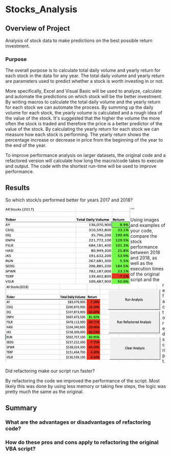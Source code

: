 # Stocks_Analysis

## Overview of Project
   
   Analysis of stock data to make predictions on the best possible return investment.

### Purpose
   
   The overall purpose is to calculate total daily volume and yearly return for each stock in the data for any year. The total daily volume and yearly return are parameters used to predict whether a stock is worth investing in or not. 
  
  More specifically, Excel and Visual Basic will be used to analyze, calculate and automate the predictions on which stock will be the better investment. By writing macros to calculate the total daily volume and the yearly return for each stock we can automate the process. By summing up the daily volume for each stock, the yearly volume is calculated and a rough idea of the value of the stock. It's suggested that the higher the volume the more often the stock is traded and therefore the price is a better predictor of the value of the stock. By calculating the yearly return for each stock we can measure how each stock is performing. The yearly return shows the percentage increase or decrease in price from the beginning of the year to the end of the year. 
  
  To improve performance analysis on larger datasets, the original code and a refactored version will calculate how long the macro/code takes to execute and output. The code with the shortest run-time will be used to improve performance.


 
## Results

So which stock/s performed better for years 2017 and 2018?


<img src = "https://github.com/cjstreet/stocks_analysis/blob/main/Resources/VB_2017_Output.png" width ="392" height ="242" align ="left">
<img src = "https://github.com/cjstreet/stocks_analysis/blob/main/Resources/VB_Output.png" width ="492" height ="242" align ="left">

'''

Using images and examples of your code, compare the stock performance between 2018 and 2018, as well as the execution times of the original script and the refactored script.

Did refactoring make our script run faster?

By refactoring the code we improved the performance of the script. Most likely this was done by using less memory or taking few steps, the logic was pretty much the same as the original.

## Summary


### What are the advantages or disadvantages of refactoring code?

### How do these pros and cons apply to refactoring the original VBA script?
